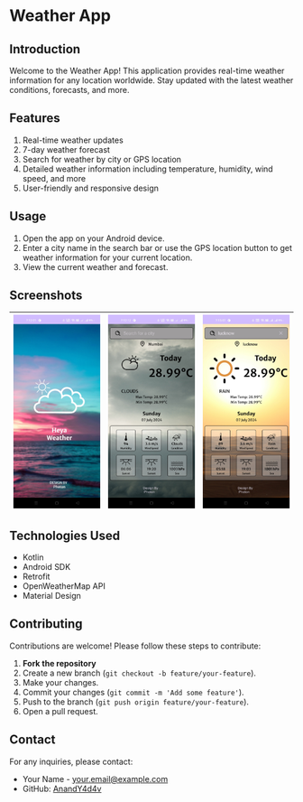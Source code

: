 # Weather App

## Introduction

Welcome to the Weather App! This application provides real-time weather information for any location worldwide. Stay updated with the latest weather conditions, forecasts, and more.

## Features

1. Real-time weather updates
2. 7-day weather forecast
3. Search for weather by city or GPS location
4. Detailed weather information including temperature, humidity, wind speed, and more
5. User-friendly and responsive design

## Usage

1. Open the app on your Android device.
2. Enter a city name in the search bar or use the GPS location button to get weather information for your current location.
3. View the current weather and forecast.

## Screenshots

| <img src="docs_resources/s3.jpg" width="200"> | <img src="docs_resources/s2.jpg" width="200"> | <img src="docs_resources/s1.jpg" width="200"> |
| ---------------------------------------------- | -------------------------------------------- | ------------------------------------------- |

## Technologies Used

- Kotlin
- Android SDK
- Retrofit
- OpenWeatherMap API
- Material Design

## Contributing

Contributions are welcome! Please follow these steps to contribute:

1. **Fork the repository**
2. Create a new branch (`git checkout -b feature/your-feature`).
3. Make your changes.
4. Commit your changes (`git commit -m 'Add some feature'`).
5. Push to the branch (`git push origin feature/your-feature`).
6. Open a pull request.

## Contact

For any inquiries, please contact:

- Your Name - [your.email@example.com](mailto:your.email@example.com)
- GitHub: [AnandY4d4v](https://github.com/AnandY4d4v)

